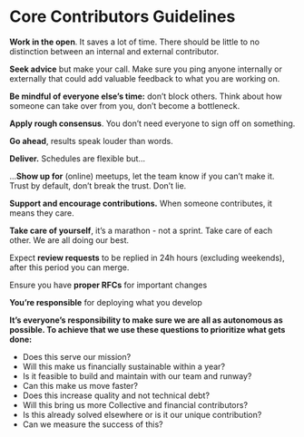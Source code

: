 # Core Contributors Guidelines

**Work in the open**. It saves a lot of time. There should be little to no distinction between an internal and external contributor.

**Seek advice** but make your call. Make sure you ping anyone internally or externally that could add valuable feedback to what you are working on.

**Be mindful of everyone else’s time:** don’t block others. Think about how someone can take over from you, don’t become a bottleneck.

**Apply rough consensus**. You don’t need everyone to sign off on something.

**Go ahead**, results speak louder than words.

**Deliver.** Schedules are flexible but…

...**Show up for** \(online\) meetups, let the team know if you can’t make it. Trust by default, don’t break the trust. Don’t lie.

**Support and encourage contributions.** When someone contributes, it means they care.

**Take care of yourself**, it’s a marathon - not a sprint. Take care of each other. We are all doing our best.

Expect **review requests** to be replied in 24h hours \(excluding weekends\), after this period you can merge.

Ensure you have **proper RFCs** for important changes

**You’re responsible** for deploying what you develop

**It’s everyone’s responsibility to make sure we are all as autonomous as possible. To achieve that we use these questions to prioritize what gets done:** 

* Does this serve our mission? 
* Will this make us financially sustainable within a year?
* Is it feasible to build and maintain with our team and runway?
* Can this make us move faster?
* Does this increase quality and not technical debt?
* Will this bring us more Collective and financial contributors?
* Is this already solved elsewhere or is it our unique contribution?
* Can we measure the success of  this?
